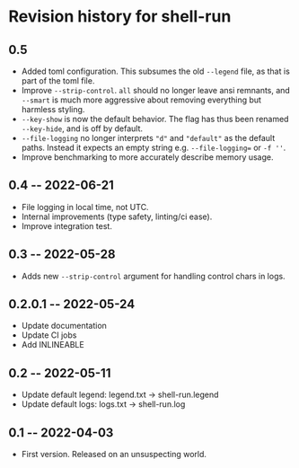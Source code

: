 # Revision history for shell-run

## 0.5

* Added toml configuration. This subsumes the old `--legend` file, as that is
  part of the toml file.
* Improve `--strip-control`. `all` should no longer leave ansi remnants, and
  `--smart` is much more aggressive about removing everything but harmless
  styling.
* `--key-show` is now the default behavior. The flag has thus been renamed
  `--key-hide`, and is off by default.
* `--file-logging` no longer interprets `"d"` and `"default"`
  as the default paths. Instead it expects an empty string e.g.
  `--file-logging=` or `-f ''`.
* Improve benchmarking to more accurately describe memory usage.

## 0.4 -- 2022-06-21

* File logging in local time, not UTC.
* Internal improvements (type safety, linting/ci ease).
* Improve integration test.

## 0.3 -- 2022-05-28

* Adds new `--strip-control` argument for handling control chars in logs.

## 0.2.0.1 -- 2022-05-24

* Update documentation
* Update CI jobs
* Add INLINEABLE

## 0.2 -- 2022-05-11

* Update default legend: legend.txt -> shell-run.legend
* Update default logs: logs.txt -> shell-run.log

## 0.1 -- 2022-04-03

* First version. Released on an unsuspecting world.
